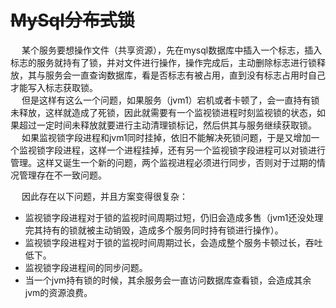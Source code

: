 

# ~~MySql分布式锁~~  
<!-- 
分布式锁之数据库实现
https://blog.csdn.net/u022812849/article/details/108621556
基于数据库实现的分布式锁
https://blog.csdn.net/u013256816/article/details/92854794

https://mp.weixin.qq.com/s/WygcVhELp8x6k9Ez_svO9Q
悲观锁：顾名思义很悲观，每次去拿数据的时候都认为别人修改，所以每次在拿数据的时候都会上锁，这样如果中间有人想拿数据就会一直阻塞除非锁被释放获取到锁。传统的关系型数据库里，用到了很多种这种锁机制，比如行锁，表锁，写锁等
乐观锁：顾名思义很乐观，每次去拿数据的时候都认为别人不会修改，所以不会上锁，但是在更新的时候会判断一下在此期间别人有没有去更新这个数据，可以使用版本号等机制。乐观锁适用于多读的应用类型，这样可以提高吞吐量
-->

&emsp; 某个服务要想操作文件（共享资源），先在mysql数据库中插入一个标志，插入标志的服务就持有了锁，并对文件进行操作，操作完成后，主动删除标志进行锁释放，其与服务会一直查询数据库，看是否标志有被占用，直到没有标志占用时自己才能写入标志获取锁。  
&emsp; 但是这样有这么一个问题，如果服务（jvm1）宕机或者卡顿了，会一直持有锁未释放，这样就造成了死锁，因此就需要有一个监视锁进程时刻监视锁的状态，如果超过一定时间未释放就要进行主动清理锁标记，然后供其与服务继续获取锁。  
&emsp; 如果监视锁字段进程和jvm1同时挂掉，依旧不能解决死锁问题，于是又增加一个监视锁字段进程，这样一个进程挂掉，还有另一个监视锁字段进程可以对锁进行管理。这样又诞生一个新的问题，两个监视进程必须进行同步，否则对于过期的情况管理存在不一致问题。  

&emsp; 因此存在以下问题，并且方案变得很复杂：  

* 监视锁字段进程对于锁的监视时间周期过短，仍旧会造成多售（jvm1还没处理完其持有的锁就被主动销毁，造成多个服务同时持有锁进行操作）。  
* 监视锁字段进程对于锁的监视时间周期过长，会造成整个服务卡顿过长，吞吐低下。  
* 监视锁字段进程间的同步问题。  
* 当一个jvm持有锁的时候，其余服务会一直访问数据库查看锁，会造成其余jvm的资源浪费。  
 
